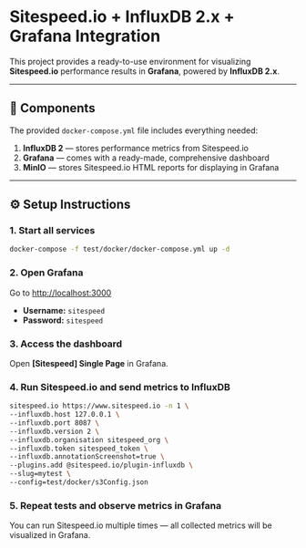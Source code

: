 # Sitespeed.io + InfluxDB 2.x + Grafana Integration

This project provides a ready-to-use environment for visualizing **Sitespeed.io** performance results in **Grafana**, powered by **InfluxDB 2.x**.

---

## 🧩 Components

The provided `docker-compose.yml` file includes everything needed:

1. **InfluxDB 2** — stores performance metrics from Sitespeed.io
2. **Grafana** — comes with a ready-made, comprehensive dashboard
3. **MinIO** — stores Sitespeed.io HTML reports for displaying in Grafana

---

## ⚙️ Setup Instructions

### 1. Start all services

```bash
docker-compose -f test/docker/docker-compose.yml up -d
````

### 2. Open Grafana

Go to [http://localhost:3000](http://localhost:3000)

- **Username:** `sitespeed`
- **Password:** `sitespeed`

### 3. Access the dashboard

Open **[Sitespeed] Single Page** in Grafana.

### 4. Run Sitespeed.io and send metrics to InfluxDB

```bash
sitespeed.io https://www.sitespeed.io -n 1 \
--influxdb.host 127.0.0.1 \
--influxdb.port 8087 \
--influxdb.version 2 \
--influxdb.organisation sitespeed_org \
--influxdb.token sitespeed_token \
--influxdb.annotationScreenshot=true \
--plugins.add @sitespeed.io/plugin-influxdb \
--slug=mytest \
--config=test/docker/s3Config.json
```

### 5. Repeat tests and observe metrics in Grafana

You can run Sitespeed.io multiple times — all collected metrics will be visualized in Grafana.






